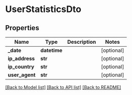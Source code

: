 # UserStatisticsDto

## Properties
Name | Type | Description | Notes
------------ | ------------- | ------------- | -------------
**_date** | **datetime** |  | [optional] 
**ip_address** | **str** |  | [optional] 
**ip_country** | **str** |  | [optional] 
**user_agent** | **str** |  | [optional] 

[[Back to Model list]](../README.md#documentation-for-models) [[Back to API list]](../README.md#documentation-for-api-endpoints) [[Back to README]](../README.md)


